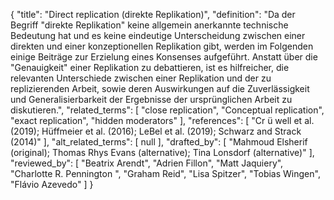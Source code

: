 {
    "title": "Direct replication (direkte Replikation)",
    "definition": "Da der Begriff \"direkte Replikation\" keine allgemein anerkannte technische Bedeutung hat und es keine eindeutige Unterscheidung zwischen einer direkten und einer konzeptionellen Replikation gibt, werden im Folgenden einige Beiträge zur Erzielung eines Konsenses aufgeführt. Anstatt über die \"Genauigkeit\" einer Replikation zu debattieren, ist es hilfreicher, die relevanten Unterschiede zwischen einer Replikation und der zu replizierenden Arbeit, sowie deren Auswirkungen auf die Zuverlässigkeit und Generalisierbarkeit der Ergebnisse der ursprünglichen Arbeit zu diskutieren.",
    "related_terms": [
        "close replication",
        "Conceptual replication",
        "exact replication",
        "hidden moderators"
    ],
    "references": [
        "Cr ü well et al. (2019); Hüffmeier et al. (2016); LeBel et al. (2019); Schwarz and Strack (2014)"
    ],
    "alt_related_terms": [
        null
    ],
    "drafted_by": [
        "Mahmoud Elsherif (original); Thomas Rhys Evans (alternative); Tina Lonsdorf (alternative)"
    ],
    "reviewed_by": [
        "Beatrix Arendt",
        "Adrien Fillon",
        "Matt Jaquiery",
        "Charlotte R. Pennington ",
        "Graham Reid",
        "Lisa Spitzer",
        "Tobias Wingen",
        "Flávio Azevedo"
    ]
}